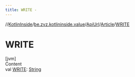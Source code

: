 ```yaml
---
title: WRITE -
---
```

//[KotlinInside](../../../index.md)/[be.zvz.kotlininside.value](../../index.md)/[ApiUrl](../index.md)/[Article](index.md)/[WRITE](-w-r-i-t-e.md)



# WRITE  
[jvm]  
Content  
val [WRITE](-w-r-i-t-e.md): [String](https://docs.oracle.com/javase/7/docs/api/java/lang/String.html)  



